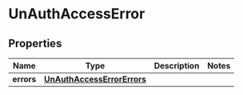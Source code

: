 

# UnAuthAccessError

## Properties

Name | Type | Description | Notes
------------ | ------------- | ------------- | -------------
**errors** | [**UnAuthAccessErrorErrors**](UnAuthAccessErrorErrors.md) |  | 



